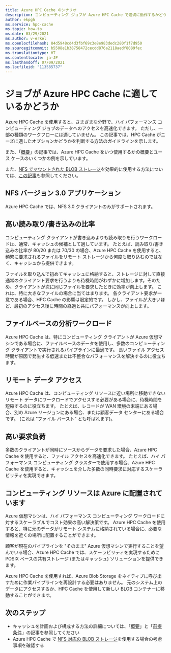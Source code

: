 ```yaml
---
title: Azure HPC Cache のシナリオ
description: コンピューティング ジョブが Azure HPC Cache で適切に動作するかどうかを確認する方法について説明します
author: ekpgh
ms.service: hpc-cache
ms.topic: how-to
ms.date: 03/29/2021
ms.author: v-erkel
ms.openlocfilehash: 84d5948cd4d3fbf69c3e8e983dedc280f1f7d950
ms.sourcegitcommit: b5508e1b38758472cecdd876a2118aedf8089fec
ms.translationtype: HT
ms.contentlocale: ja-JP
ms.lasthandoff: 07/09/2021
ms.locfileid: "113585737"
---
```

# <a name="is-your-job-a-good-fit-for-azure-hpc-cache"></a>ジョブが Azure HPC Cache に適しているかどうか

Azure HPC Cache を使用すると、さまざまな分野で、ハイ パフォーマンス コンピューティング ジョブのデータへのアクセスを高速化できます。 ただし、一部の種類のワークフローには適していません。 この記事では、HPC Cache がニーズに適したオプションかどうかを判断する方法のガイドラインを示します。

また、「[概要](hpc-cache-overview.md)」の記事では、Azure HPC Cache をいつ使用するかの概要とユース ケースのいくつかの例を示しています。

また、[NFS でマウントされた BLOB ストレージ](../storage/blobs/network-file-system-protocol-support.md)を効果的に使用する方法については、[この記事](nfs-blob-considerations.md)も参照してください。

## <a name="nfs-version-30-applications"></a>NFS バージョン 3.0 アプリケーション

Azure HPC Cache では、NFS 3.0 クライアントのみがサポートされます。

## <a name="high-read-to-write-ratio"></a>高い読み取り/書き込みの比率

コンピューティング クライアントが書き込みよりも読み取りを行うワークロードは、通常、キャッシュの候補として適しています。 たとえば、読み取り/書き込みの比率が 80/20 または 70/30 の場合、Azure HPC Cache を使用すると、頻繁に要求されるファイルをリモート ストレージから何度も取り込むのではなく、キャッシュから提供できます。

ファイルを取り込んで初めてキャッシュに格納すると、ストレージに対して直接通常のクライアント要求を行うよりも待機時間がわずかに増加します。そのため、クライアントが次に同じファイルを要求したときに効率が向上します。 これは、特に大きなファイルの場合に当てはまります。 各クライアント要求が一意である場合、HPC Cache の影響は限定的です。 しかし、ファイルが大きいほど、最初のアクセス後に時間の経過と共にパフォーマンスが向上します。

## <a name="file-based-analytic-workload"></a>ファイルベースの分析ワークロード

Azure HPC Cache は、特にコンピューティング クライアントが Azure 仮想マシンである場合に、ファイルベースのデータを使用し、多数のコンピューティング クライアントで実行されるパイプラインに最適です。 長いファイル アクセス時間が原因で発生する低速または不整合なパフォーマンスを解決するのに役立ちます。

## <a name="remote-data-access"></a>リモート データ アクセス

Azure HPC Cache は、コンピューティング リソースに近い場所に移動できないリモート データにワークロードでアクセスする必要がある場合に、待機時間を短縮するのに役立ちます。 たとえば、レコードが WAN 環境の末端にある場合、別の Azure リージョンにある場合、または顧客データ センターにある場合です。 (これは "ファイル バースト" とも呼ばれます)。

## <a name="heavy-request-load"></a>高い要求負荷

多数のクライアントが同時にソースからデータを要求した場合、Azure HPC Cache を使用すると、ファイル アクセスを高速化できます。 たとえば、ハイ パフォーマンス コンピューティング クラスターで使用する場合、Azure HPC Cache を使用すると、キャッシュを介した多数の同時要求に対応するスケーラビリティを実現できます。

## <a name="compute-resources-are-located-in-azure"></a>コンピューティング リソースは Azure に配置されています

Azure 仮想マシンは、ハイ パフォーマンス コンピューティング ワークロードに対するスケーラブルでコスト効果の高い解決策です。 Azure HPC Cache を使用すると、特に元のデータがリモート システムに格納されている場合に、必要な情報を近くの場所に配置することができます。

顧客が現在のパイプラインを "そのまま" Azure 仮想マシンで実行することを望んでいる場合、Azure HPC Cache では、スケーラビリティを実現するために POSIX ベースの共有ストレージ (またはキャッシュ) ソリューションを提供できます。

Azure HPC Cache を使用すれば、Azure Blob Storage をネイティブに呼び出すために作業パイプラインを再設計する必要はありません。 元のシステム上のデータにアクセスするか、HPC Cache を使用して新しい BLOB コンテナーに移動することができます。

## <a name="next-steps"></a>次のステップ

* キャッシュを計画および構成する方法の詳細については、「[概要](hpc-cache-overview.md)」と「[前提条件](hpc-cache-prerequisites.md)」の記事を参照してください
* Azure HPC Cache で [NFS 対応の BLOB ストレージ](nfs-blob-considerations.md)を使用する場合の考慮事項を確認する

